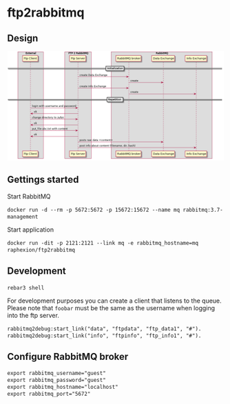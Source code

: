 ftp2rabbitmq
============

Design
------

![Big Picture](doc/big_picture.png)

Gettings started
----------------

Start RabbitMQ

```
docker run -d --rm -p 5672:5672 -p 15672:15672 --name mq rabbitmq:3.7-management
```

Start application

```
docker run -dit -p 2121:2121 --link mq -e rabbitmq_hostname=mq raphexion/ftp2rabbitmq
```

Development
-----------

```
rebar3 shell
```

For development purposes you can create a client that listens to the queue.
Please note that `foobar` must be the same as the username when logging into
the ftp server.

```
rabbitmq2debug:start_link("data", "ftpdata", "ftp_data1", "#").
rabbitmq2debug:start_link("info", "ftpinfo", "ftp_info1", "#").
```

Configure RabbitMQ broker
-------------------------

```
export rabbitmq_username="guest"
export rabbitmq_password="guest"
export rabbitmq_hostname="localhost"
export rabbitmq_port="5672"
```
